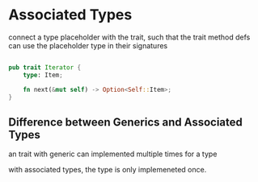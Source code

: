 # Associated Types

connect a type placeholder with the trait,
such that the trait method defs can use the placeholder type in their signatures

```rust

pub trait Iterator {
    type: Item;

    fn next(&mut self) -> Option<Self::Item>;
}

```

## Difference between Generics and Associated Types

an trait with generic can implemented multiple times for a type

with associated types, the type is only implemeneted once.
